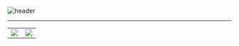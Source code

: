 ![header](https://capsule-render.vercel.app/api?type=venom&height=300&color=gradient&text=I'm%20just...%20just%20a%20developer.&fontSize=35&fontColor=f08080)

---

<table>
  <tr>
    <td><img src="https://github-readme-stats.vercel.app/api?username=Doneformee"></td>
    <td><img src="https://github-readme-stats.vercel.app/api/top-langs/?username=Doneformee&layout=compact"></td>
  </tr>
</table>

